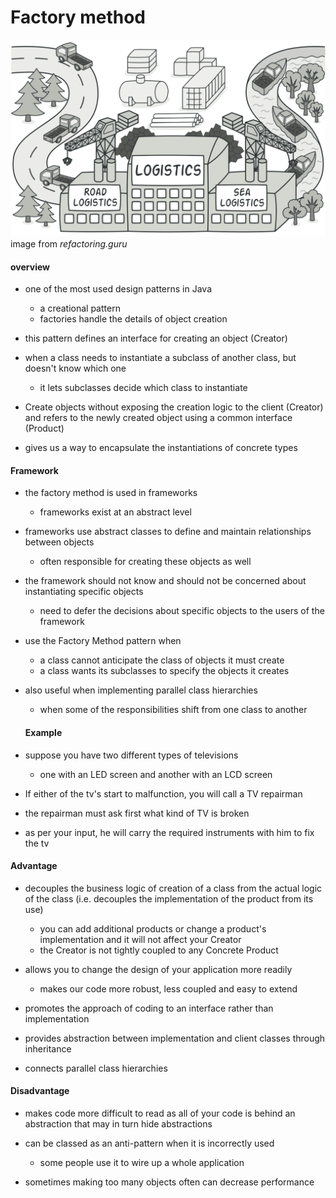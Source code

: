 # Factory method

![factory_method](https://github.com/farzadafi/Design_Pattern/blob/master/image/Factory_method.png) </br>
image from *refactoring.guru*
#### overview

- one of the most used design patterns in Java
    * a creational pattern
    * factories handle the details of object creation

- this pattern defines an interface for creating an object (Creator)

- when a class needs to instantiate a subclass of another class, but doesn't know which one
    * it lets subclasses decide which class to instantiate
- Create objects without exposing the creation logic to the client (Creator) and refers to the newly
  created object using a common interface (Product)
- gives us a way to encapsulate the instantiations of concrete types

#### Framework

- the factory method is used in frameworks
    * frameworks exist at an abstract level

- frameworks use abstract classes to define and maintain relationships between objects
    * often responsible for creating these objects as well

- the framework should not know and should not be concerned about instantiating specific objects
    * need to defer the decisions about specific objects to the users of the framework

- use the Factory Method pattern when
    * a class cannot anticipate the class of objects it must create
    * a class wants its subclasses to specify the objects it creates

- also useful when implementing parallel class hierarchies
    * when some of the responsibilities shift from one class to another

  #### Example

- suppose you have two different types of televisions
    * one with an LED screen and another with an LCD screen

- If either of the tv's start to malfunction, you will call a TV repairman

- the repairman must ask first what kind of TV is broken

- as per your input, he will carry the required instruments with him to fix the tv

#### Advantage

- decouples the business logic of creation of a class from the actual logic of the class (i.e.
  decouples the implementation of the product from its use)
    * you can add additional products or change a product's implementation and it will not
      affect your Creator
    * the Creator is not tightly coupled to any Concrete Product

- allows you to change the design of your application more readily
    * makes our code more robust, less coupled and easy to extend

- promotes the approach of coding to an interface rather than implementation

- provides abstraction between implementation and client classes through inheritance

- connects parallel class hierarchies

#### Disadvantage

- makes code more difficult to read as all of your code is behind an abstraction that may in
turn hide abstractions

- can be classed as an anti-pattern when it is incorrectly used
    * some people use it to wire up a whole application

- sometimes making too many objects often can decrease performance

